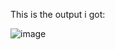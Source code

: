 This is the output i got:

![image](https://github.com/pavan4985/Phone_Contact_Book/assets/161716214/90859441-e7c5-44dc-bd4c-26b157cd3d15)
